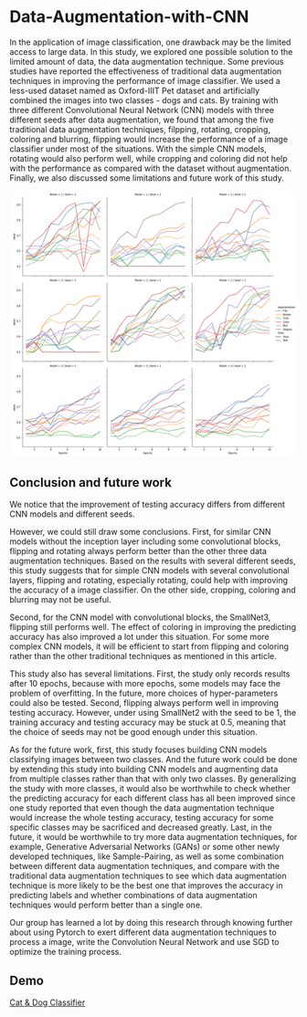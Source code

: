 # Data-Augmentation-with-CNN

In the application of image classification, one drawback may be the limited access to large data. In this study, we explored one possible solution to the limited amount of data, the data augmentation technique. Some previous studies have reported the effectiveness of traditional data augmentation techniques in improving the performance of image classifier. We used a less-used dataset named as Oxford-IIIT Pet dataset and artificially combined the images into two classes - dogs and cats. By training with three different Convolutional Neural Network (CNN) models with three different seeds after data augmentation, we found that among the five traditional data augmentation
techniques, filpping, rotating, cropping, coloring and blurring, flipping would increase the performance of a image classifier under most of the situations. With the simple CNN models, rotating would also perform well, while cropping and coloring did not help with the performance as compared with the dataset without augmentation. Finally, we also discussed some limitations and future work of this study. 

![alt text](https://github.com/XiongjieDai/Data-Augmentation-with-CNN/blob/main/plot.png)

## Conclusion and future work

We notice that the improvement of testing accuracy differs from different CNN models and different seeds.

However, we could still draw some conclusions. First, for similar CNN models without the inception layer including some convolutional blocks, flipping and rotating always perform better than the other three data augmentation techniques. Based on the results with several different seeds, this study suggests that for simple CNN models with several convolutional layers, flipping and rotating, especially rotating, could help with improving the accuracy of a image classifier. On the other side, cropping, coloring and blurring may not be useful.

Second, for the CNN model with convolutional blocks, the SmallNet3, flipping still performs well. The effect of coloring in improving the predicting accuracy has also improved a lot under this situation. For some more complex CNN models, it will be efficient to start from flipping and coloring rather than the other traditional techniques as mentioned in this article.

This study also has several limitations. First, the study only records results after 10 epochs, because with more epochs, some models may face the problem of overfitting. In the future, more choices of hyper-parameters could also be tested. Second, flipping always perform well in improving testing accuracy. However, under using SmallNet2 with the seed to be 1, the training accuracy and testing accuracy may be stuck at 0.5, meaning that the choice of seeds may not be good enough under this situation.

As for the future work, first, this study focuses building CNN models classifying images between two classes. And the future work could be done by extending this study into building CNN models and augmenting data from multiple classes rather than that with only two classes. By generalizing the study with more classes, it would also be worthwhile to check whether the predicting accuracy for each different class has all been improved since one study reported that even though the data augmentation technique would increase the whole testing accuracy, testing accuracy for some specific classes may be sacrificed and decreased greatly. Last, in the future, it would be worthwhile to try more data augmentation techniques, for example, Generative Adversarial Networks (GANs) or some other newly developed techniques, like Sample-Pairing, as well as some combination between different data augmentation techniques, and compare with the traditional data augmentation techniques to see which data augmentation technique is more likely to be the best one that improves the accuracy in predicting labels and whether combinations of data augmentation techniques would perform better than a single one.

Our group has learned a lot by doing this research through knowing further about using Pytorch to exert different data augmentation techniques to process a image, write the Convolution Neural Network and use SGD to optimize the training process.

## Demo
[Cat & Dog Classifier](https://huggingface.co/spaces/yuhe6/final_project)
